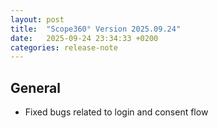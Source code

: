 ```yaml
---
layout: post
title:  "Scope360° Version 2025.09.24"
date:   2025-09-24 23:34:33 +0200
categories: release-note
---
```

## General

- Fixed bugs related to login and consent flow
